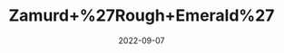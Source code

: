---
title: 'Zamurd+%27Rough+Emerald%27'
date: '2022-09-07' 
metatag: '' 
inventory: '0' 
draft: false 
# meta description 
shortDescripton: ''
description: 'Stone'
longdescription: ''
featured: True
# product Price
price: '50.0'
# Product Short Description
shortDescription: ''
productID: '0AEF3977-1923-ED11-9968-005056B3A416'
type: 'products'
category: 'Stone' 
thumnailproduct: 'https://aminsaddiquidawakhana.eralive.net/images/products/0AEF3977-1923-ED11-9968-005056B3A4161.png' 
images:
  - image: 'images/products/0AEF3977-1923-ED11-9968-005056B3A4161.png'  
Variants:
---